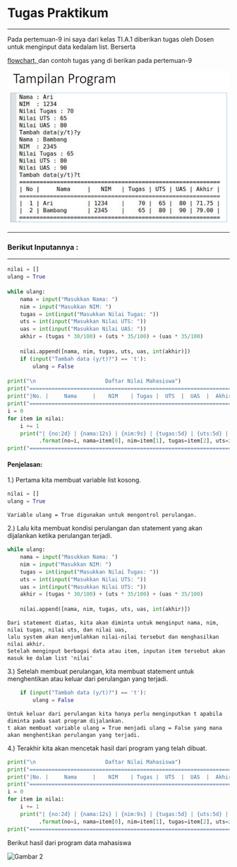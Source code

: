 # Tugas Praktikum 
<hr>

Pada pertemuan-9 ini saya dari kelas TI.A.1 diberikan tugas oleh Dosen untuk  menginput data kedalam list.
Berserta 

[flowchart, ](flowchart.pdf) dan contoh tugas yang di berikan pada pertemuan-9 <br>

![Gambar 1](png/TampilanProgram.png)

<hr>

### Berikut Inputannya : 
<hr>

``` python
nilai = []
ulang = True

while ulang:
    nama = input("Masukkan Nama: ")
    nim = input("Masukkan NIM: ")
    tugas = int(input("Masukkan Nilai Tugas: "))
    uts = int(input("Masukkan Nilai UTS: "))
    uas = int(input("Masukkan Nilai UAS: "))
    akhir = (tugas * 30/100) + (uts * 35/100) + (uas * 35/100)

    nilai.append([nama, nim, tugas, uts, uas, int(akhir)])
    if (input("Tambah data (y/t)?") == 't'):
        ulang = False

print("\n                      Daftar Nilai Mahasiswa")
print("==================================================================")
print("|No. |     Nama     |    NIM    | Tugas |  UTS  |  UAS  |  Akhir |")
print("==================================================================")
i = 0
for item in nilai:
    i += 1
    print("| {no:2d} | {nama:12s} | {nim:9s} | {tugas:5d} | {uts:5d} | {uas:5d} | {akhir:6.2f} |"
          .format(no=i, nama=item[0], nim=item[1], tugas=item[2], uts=item[3], uas=item[4], akhir=item[5]))
print("==================================================================")
````

#### Penjelasan:
1.) Pertama kita membuat variable list kosong.

```` py
nilai = []
ulang = True
````

    Variable ulang = True digunakan untuk mengontrol perulangan.

2.) Lalu kita membuat kondisi perulangan dan statement yang akan dijalankan ketika perulangan terjadi.

```` python
while ulang:
    nama = input("Masukkan Nama: ")
    nim = input("Masukkan NIM: ")
    tugas = int(input("Masukkan Nilai Tugas: "))
    uts = int(input("Masukkan Nilai UTS: "))
    uas = int(input("Masukkan Nilai UTS: "))
    akhir = (tugas * 30/100) + (uts * 35/100) + (uas * 35/100)

    nilai.append([nama, nim, tugas, uts, uas, int(akhir)])
````

    Dari statement diatas, kita akan diminta untuk menginput nama, nim, nilai tugas, nilai uts, dan nilai uas, 
    lalu system akan menjumlahkan nilai-nilai tersebut dan menghasilkan nilai akhir.
    Setelah menginput berbagai data atau item, inputan item tersebut akan masuk ke dalam list 'nilai'

3.) Setelah membuat perulangan, kita membuat statement untuk menghentikan atau keluar dari perulangan yang terjadi.

```` python
    if (input("Tambah data (y/t)?") == 't'):
        ulang = False
````

    Untuk keluar dari perulangan kita hanya perlu menginputkan t apabila diminta pada saat program dijalankan.
    t akan membuat variable ulang = True menjadi ulang = False yang mana akan menghentikan perulangan yang terjadi.

4.) Terakhir kita akan mencetak hasil dari program yang telah dibuat.

```` python
print("\n                      Daftar Nilai Mahasiswa")
print("==================================================================")
print("|No. |     Nama     |    NIM    | Tugas |  UTS  |  UAS  |  Akhir |")
print("==================================================================")
i = 0
for item in nilai:
    i += 1
    print("| {no:2d} | {nama:12s} | {nim:9s} | {tugas:5d} | {uts:5d} | {uas:5d} | {akhir:6.2f} |"
          .format(no=i, nama=item[0], nim=item[1], tugas=item[2], uts=item[3], uas=item[4], akhir=item[5]))
print("==================================================================")
````
Berikut hasil dari program data mahasiswa 

![Gambar 2](png/)